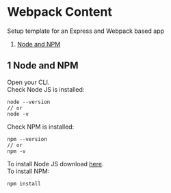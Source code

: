 # Webpack Content
Setup template for an Express and Webpack based app

1. [Node and NPM](#node-and-npm)

## 1 Node and NPM
Open your CLI.</br>
Check Node JS is installed:
```
node --version
// or
node -v
```
Check NPM is installed:
```
npm --version
// or
npm -v
```
To install Node JS download [here](https://nodejs.org/en/).</br>
To install NPM:
```
npm install
```
